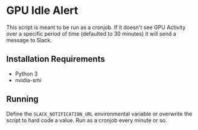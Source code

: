 # GPU Idle Alert

This script is meant to be run as a cronjob. If it doesn't see GPU Activity over a specific period of time (defaulted to 30 minutes) it will send a message to Slack.

## Installation Requirements

* Python 3
* nvidia-smi


## Running

Define the `SLACK_NOTIFICATION_URL` environmental variable or overwrite the script to hard code a value. Run as a cronjob every minute or so.
